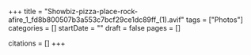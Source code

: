 +++
title = "Showbiz-pizza-place-rock-afire_1_fd8b800507b3a553c7bcf29ce1dc89ff_(1).avif"
tags = ["Photos"]
categories = []
startDate = ""
draft = false
pages = []

citations = []
+++
